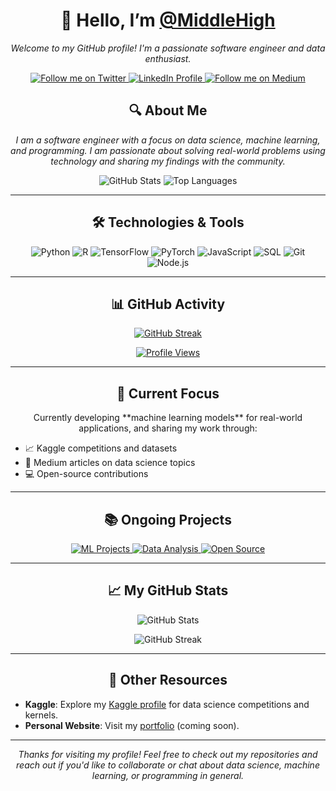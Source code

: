 <h1 align="center">👋 Hello, I’m <a href="https://github.com/MiddleHigh">@MiddleHigh</a></h1>

<p align="center">
  <i>Welcome to my GitHub profile! I'm a passionate software engineer and data enthusiast.</i>
</p>

<p align="center">
  <a href="https://twitter.com/MiddleHigh" target="_blank">
    <img src="https://img.shields.io/twitter/follow/MiddleHigh?style=social&logo=twitter" alt="Follow me on Twitter" />
  </a>
  <a href="https://www.linkedin.com/in/middlehigh" target="_blank">
    <img src="https://img.shields.io/badge/LinkedIn-%230077B5.svg?&style=social&logo=linkedin" alt="LinkedIn Profile" />
  </a>
  <a href="https://medium.com/@middlehigh" target="_blank">
    <img src="https://img.shields.io/badge/Medium-%23000000.svg?&style=social&logo=medium" alt="Follow me on Medium" />
  </a>
</p>

<h2 align="center">🔍 About Me</h2>

<p align="center">
  <i>I am a software engineer with a focus on data science, machine learning, and programming. I am passionate about solving real-world problems using technology and sharing my findings with the community.</i>
</p>

<div align="center">
  <img src="https://github-readme-stats.vercel.app/api?username=MiddleHigh&show_icons=true&hide_title=true&count_private=true&hide=prs&theme=radical" alt="GitHub Stats" />
  <img src="https://github-readme-stats.vercel.app/api/top-langs/?username=MiddleHigh&layout=compact&theme=radical" alt="Top Languages" />
</div>

---

<h2 align="center">🛠️ Technologies & Tools</h2>

<p align="center">
  <img src="https://img.shields.io/badge/Python-3776AB?style=for-the-badge&logo=python&logoColor=white" alt="Python" />
  <img src="https://img.shields.io/badge/R-276DC3?style=for-the-badge&logo=r&logoColor=white" alt="R" />
  <img src="https://img.shields.io/badge/TensorFlow-FF6F00?style=for-the-badge&logo=tensorflow&logoColor=white" alt="TensorFlow" />
  <img src="https://img.shields.io/badge/PyTorch-EE4C2C?style=for-the-badge&logo=pytorch&logoColor=white" alt="PyTorch" />
  <img src="https://img.shields.io/badge/JavaScript-F7DF1E?style=for-the-badge&logo=javascript&logoColor=black" alt="JavaScript" />
  <img src="https://img.shields.io/badge/SQL-4479A1?style=for-the-badge&logo=postgresql&logoColor=white" alt="SQL" />
  <img src="https://img.shields.io/badge/Git-F05032?style=for-the-badge&logo=git&logoColor=white" alt="Git" />
  <img src="https://img.shields.io/badge/Node.js-339933?style=for-the-badge&logo=node.js&logoColor=white" alt="Node.js" />
</p>

---

<h2 align="center">📊 GitHub Activity</h2>

<p align="center">
  <a href="https://git.io/streak-stats">
    <img src="https://streak-stats.demolab.com?user=MiddleHigh&theme=radical&hide_border=true" alt="GitHub Streak" />
  </a>
</p>

<p align="center">
  <a href="https://github.com/MiddleHigh">
    <img src="https://komarev.com/ghpvc/?username=MiddleHigh&label=Profile%20Views&color=brightgreen&style=flat" alt="Profile Views" />
  </a>
</p>

---

<h2 align="center">💼 Current Focus</h2>

<p align="center">
  Currently developing **machine learning models** for real-world applications, and sharing my work through:
  <ul>
    <li>📈 Kaggle competitions and datasets</li>
    <li>📝 Medium articles on data science topics</li>
    <li>💻 Open-source contributions</li>
  </ul>
</p>

---

<h2 align="center">📚 Ongoing Projects</h2>

<div align="center">
  <a href="https://github.com/MiddleHigh/ML-Projects" target="_blank">
    <img src="https://img.shields.io/badge/ML%20Projects-FF6F00?style=for-the-badge&logo=github&logoColor=white" alt="ML Projects" />
  </a>
  <a href="https://github.com/MiddleHigh/Data-Analysis" target="_blank">
    <img src="https://img.shields.io/badge/Data%20Analysis-276DC3?style=for-the-badge&logo=github&logoColor=white" alt="Data Analysis" />
  </a>
  <a href="https://github.com/MiddleHigh/Open-Source" target="_blank">
    <img src="https://img.shields.io/badge/Open%20Source-339933?style=for-the-badge&logo=github&logoColor=white" alt="Open Source" />
  </a>
</div>

---

<h2 align="center">📈 My GitHub Stats</h2>

<p align="center">
  <img src="https://github-readme-stats.vercel.app/api?username=MiddleHigh&show_icons=true&hide_title=true&count_private=true&hide=prs&theme=radical" alt="GitHub Stats" />
</p>

<p align="center">
  <img src="https://github-readme-streak-stats.herokuapp.com/?user=MiddleHigh&theme=radical&hide_border=true" alt="GitHub Streak" />
</p>

---

<h2 align="center">🔗 Other Resources</h2>

- **Kaggle**: Explore my [Kaggle profile](https://www.kaggle.com/MiddleHigh) for data science competitions and kernels.
- **Personal Website**: Visit my [portfolio](https://middlehigh.dev) (coming soon).

---

<p align="center">
  <i>Thanks for visiting my profile! Feel free to check out my repositories and reach out if you'd like to collaborate or chat about data science, machine learning, or programming in general.</i>
</p>
